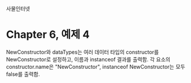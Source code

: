 
사물인터넷

Chapter 6, 예제 4
================================

NewConstructor와 dataTypes는 여러 데이터 타입의 constructor를 NewConstructor로 설정하고, 이름과 instanceof 결과를 출력함.
각 요소의 constructor.name은 "NewConstructor", instanceof NewConstructor는 모두 false를 출력함.